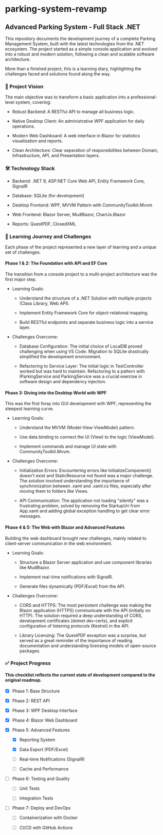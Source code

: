 # parking-system-revamp
## Advanced Parking System - Full Stack .NET
This repository documents the development journey of a complete Parking Management System, built with the latest technologies from the .NET ecosystem. The project started as a simple console application and evolved into a robust and modern solution, following a clean and scalable software architecture.

More than a finished project, this is a learning diary, highlighting the challenges faced and solutions found along the way.

### 🚀 Project Vision
The main objective was to transform a basic application into a professional-level system, covering:

- Robust Backend: A RESTful API to manage all business logic.

- Native Desktop Client: An administrative WPF application for daily operations.

- Modern Web Dashboard: A web interface in Blazor for statistics visualization and reports.

- Clean Architecture: Clear separation of responsibilities between Domain, Infrastructure, API, and Presentation layers.

### 🛠️ Technology Stack
- Backend: .NET 9, ASP.NET Core Web API, Entity Framework Core, SignalR

- Database: SQLite (for development)

- Desktop Frontend: WPF, MVVM Pattern with CommunityToolkit.Mvvm

- Web Frontend: Blazor Server, MudBlazor, ChartJs.Blazor

- Reports: QuestPDF, ClosedXML

### 🌱 Learning Journey and Challenges
Each phase of the project represented a new layer of learning and a unique set of challenges.

#### Phase 1 & 2: The Foundation with API and EF Core
The transition from a console project to a multi-project architecture was the first major step.

- Learning Goals:

  - Understand the structure of a .NET Solution with multiple projects (Class Library, Web API).

  - Implement Entity Framework Core for object-relational mapping.

  - Build RESTful endpoints and separate business logic into a service layer.

- Challenges Overcome:

  - Database Configuration: The initial choice of LocalDB proved challenging when using VS Code. Migration to SQLite drastically simplified the development environment.

  - Refactoring to Service Layer: The initial logic in TestController worked but was hard to maintain. Refactoring to a pattern with IParkingService and ParkingService was a crucial exercise in software design and dependency injection.

#### Phase 3: Diving into the Desktop World with WPF
This was the first foray into GUI development with WPF, representing the steepest learning curve.

- Learning Goals:

  - Understand the MVVM (Model-View-ViewModel) pattern.

  - Use data binding to connect the UI (View) to the logic (ViewModel).

  - Implement commands and manage UI state with CommunityToolkit.Mvvm.

- Challenges Overcome:

  - Initialization Errors: Encountering errors like InitializeComponent() doesn't exist and StaticResource not found was a major challenge. The solution involved understanding the importance of synchronization between .xaml and .xaml.cs files, especially after moving them to folders like Views.

  - API Communication: The application not loading "silently" was a frustrating problem, solved by removing the StartupUri from App.xaml and adding global exception handling to get clear error messages.

#### Phase 4 & 5: The Web with Blazor and Advanced Features
Building the web dashboard brought new challenges, mainly related to client-server communication in the web environment.

- Learning Goals:

  - Structure a Blazor Server application and use component libraries like MudBlazor.

  - Implement real-time notifications with SignalR.

  - Generate files dynamically (PDF/Excel) from the API.

- Challenges Overcome:

  - CORS and HTTPS: The most persistent challenge was making the Blazor application (HTTPS) communicate with the API (initially on HTTP). The solution required a deep understanding of CORS, development certificates (dotnet dev-certs), and explicit configuration of listening protocols (Kestrel) in the API.

  - Library Licensing: The QuestPDF exception was a surprise, but served as a great reminder of the importance of reading documentation and understanding licensing models of open-source packages.

### ✅ Project Progress
#### This checklist reflects the current state of development compared to the original roadmap.

- [x] Phase 1: Base Structure

- [x] Phase 2: REST API

- [x] Phase 3: WPF Desktop Interface

- [x] Phase 4: Blazor Web Dashboard

- [x] Phase 5: Advanced Features

  - [x] Reporting System

  - [x] Data Export (PDF/Excel)

  - [ ] Real-time Notifications (SignalR)

  - [ ] Cache and Performance

- [ ] Phase 6: Testing and Quality

  - [ ] Unit Tests

  - [ ] Integration Tests

- [ ] Phase 7: Deploy and DevOps

  - [ ] Containerization with Docker

  - [ ] CI/CD with GitHub Actions